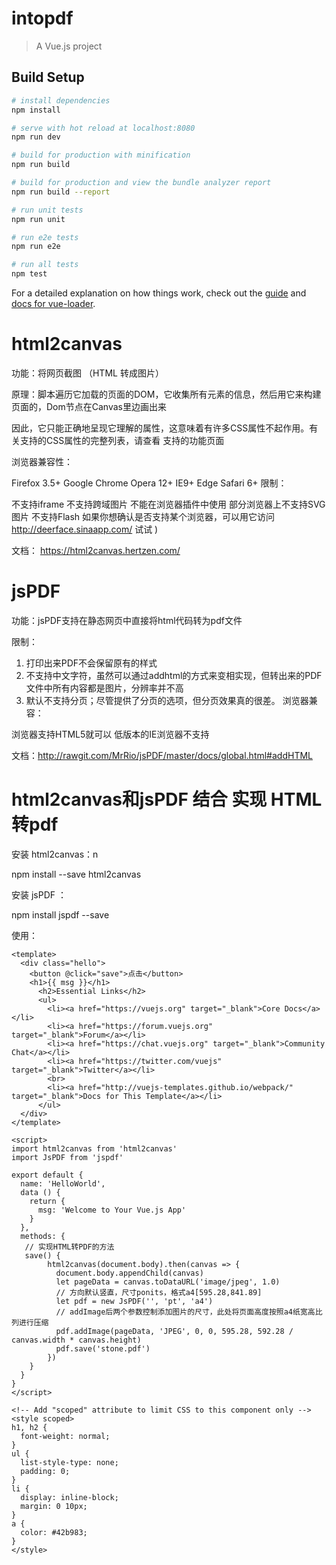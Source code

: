 # intopdf

> A Vue.js project

## Build Setup

``` bash
# install dependencies
npm install

# serve with hot reload at localhost:8080
npm run dev

# build for production with minification
npm run build

# build for production and view the bundle analyzer report
npm run build --report

# run unit tests
npm run unit

# run e2e tests
npm run e2e

# run all tests
npm test
```

For a detailed explanation on how things work, check out the [guide](http://vuejs-templates.github.io/webpack/) and [docs for vue-loader](http://vuejs.github.io/vue-loader).

# html2canvas
  
  功能：将网页截图 （HTML 转成图片）

  原理：脚本遍历它加载的页面的DOM，它收集所有元素的信息，然后用它来构建页面的，Dom节点在Canvas里边画出来

  因此，它只能正确地呈现它理解的属性，这意味着有许多CSS属性不起作用。有关支持的CSS属性的完整列表，请查看 支持的功能页面

 

  浏览器兼容性：

  Firefox 3.5+
  Google Chrome
  Opera 12+
  IE9+
  Edge
  Safari 6+
  限制： 

  不支持iframe
  不支持跨域图片
  不能在浏览器插件中使用
  部分浏览器上不支持SVG图片
  不支持Flash
  如果你想确认是否支持某个浏览器，可以用它访问 http://deerface.sinaapp.com/ 试试 )

  文档： https://html2canvas.hertzen.com/

# jsPDF
  功能：jsPDF支持在静态网页中直接将html代码转为pdf文件

  限制：
  1. 打印出来PDF不会保留原有的样式
  2. 不支持中文字符，虽然可以通过addhtml的方式来变相实现，但转出来的PDF文件中所有内容都是图片，分辨率并不高
  3. 默认不支持分页；尽管提供了分页的选项，但分页效果真的很差。
  浏览器兼容：

  浏览器支持HTML5就可以 低版本的IE浏览器不支持

  文档：http://rawgit.com/MrRio/jsPDF/master/docs/global.html#addHTML

# html2canvas和jsPDF 结合  实现 HTML转pdf 

安装 html2canvas：n

  npm install --save html2canvas

安装 jsPDF ：

  npm install jspdf --save

使用：
```
<template>
  <div class="hello">
    <button @click="save">点击</button>    
    <h1>{{ msg }}</h1>
      <h2>Essential Links</h2>
      <ul>
        <li><a href="https://vuejs.org" target="_blank">Core Docs</a></li>
        <li><a href="https://forum.vuejs.org" target="_blank">Forum</a></li>
        <li><a href="https://chat.vuejs.org" target="_blank">Community Chat</a></li>
        <li><a href="https://twitter.com/vuejs" target="_blank">Twitter</a></li>
        <br>
        <li><a href="http://vuejs-templates.github.io/webpack/" target="_blank">Docs for This Template</a></li>
      </ul>
  </div>
</template>
 
<script>
import html2canvas from 'html2canvas'
import JsPDF from 'jspdf'
 
export default {
  name: 'HelloWorld',
  data () {
    return {
      msg: 'Welcome to Your Vue.js App'
    }
  },
  methods: {
   // 实现HTML转PDF的方法
   save() {
        html2canvas(document.body).then(canvas => {
          document.body.appendChild(canvas)
          let pageData = canvas.toDataURL('image/jpeg', 1.0)
          // 方向默认竖直，尺寸ponits，格式a4[595.28,841.89]
          let pdf = new JsPDF('', 'pt', 'a4')
          // addImage后两个参数控制添加图片的尺寸，此处将页面高度按照a4纸宽高比列进行压缩
          pdf.addImage(pageData, 'JPEG', 0, 0, 595.28, 592.28 / canvas.width * canvas.height)
          pdf.save('stone.pdf')
        })
    }
  }
}
</script>
 
<!-- Add "scoped" attribute to limit CSS to this component only -->
<style scoped>
h1, h2 {
  font-weight: normal;
}
ul {
  list-style-type: none;
  padding: 0;
}
li {
  display: inline-block;
  margin: 0 10px;
}
a {
  color: #42b983;
}
</style>
```